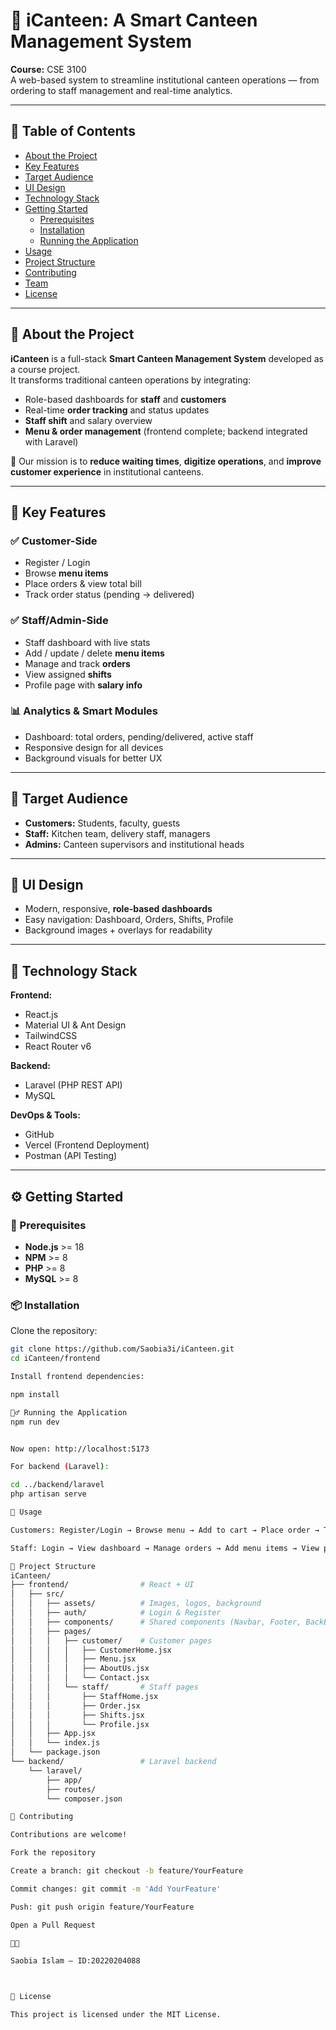 # 🍱 iCanteen: A Smart Canteen Management System

**Course:** CSE 3100  
A web-based system to streamline institutional canteen operations — from ordering to staff management and real-time analytics.

---

## 📖 Table of Contents
- [About the Project](#-about-the-project)
- [Key Features](#-key-features)
- [Target Audience](#-target-audience)
- [UI Design](#-ui-design)
- [Technology Stack](#-technology-stack)
- [Getting Started](#-getting-started)
  - [Prerequisites](#-prerequisites)
  - [Installation](#-installation)
  - [Running the Application](#-running-the-application)
- [Usage](#-usage)
- [Project Structure](#-project-structure)
- [Contributing](#-contributing)
- [Team](#-team)
- [License](#-license)

---

## 📌 About the Project
**iCanteen** is a full-stack **Smart Canteen Management System** developed as a course project.  
It transforms traditional canteen operations by integrating:

- Role-based dashboards for **staff** and **customers**  
- Real-time **order tracking** and status updates  
- **Staff shift** and salary overview  
- **Menu & order management** (frontend complete; backend integrated with Laravel)  

🎯 Our mission is to **reduce waiting times**, **digitize operations**, and **improve customer experience** in institutional canteens.

---

## 🚀 Key Features

### ✅ Customer-Side
- Register / Login  
- Browse **menu items**  
- Place orders & view total bill  
- Track order status (pending → delivered)

### ✅ Staff/Admin-Side
- Staff dashboard with live stats  
- Add / update / delete **menu items**  
- Manage and track **orders**  
- View assigned **shifts**  
- Profile page with **salary info**  

### 📊 Analytics & Smart Modules
- Dashboard: total orders, pending/delivered, active staff  
- Responsive design for all devices  
- Background visuals for better UX  

---

## 🎯 Target Audience
- **Customers:** Students, faculty, guests  
- **Staff:** Kitchen team, delivery staff, managers  
- **Admins:** Canteen supervisors and institutional heads  

---

## 🎨 UI Design
- Modern, responsive, **role-based dashboards**  
- Easy navigation: Dashboard, Orders, Shifts, Profile  
- Background images + overlays for readability  

---

## 🔗 Technology Stack
**Frontend:**
- React.js  
- Material UI & Ant Design  
- TailwindCSS  
- React Router v6  

**Backend:**
- Laravel (PHP REST API)  
- MySQL  

**DevOps & Tools:**
- GitHub  
- Vercel (Frontend Deployment)  
- Postman (API Testing)  

---

## ⚙️ Getting Started

### 🔧 Prerequisites
- **Node.js** >= 18  
- **NPM** >= 8  
- **PHP** >= 8  
- **MySQL** >= 8  

### 📦 Installation
Clone the repository:
```bash
git clone https://github.com/Saobia3i/iCanteen.git
cd iCanteen/frontend

Install frontend dependencies:

npm install

🏃‍♂️ Running the Application
npm run dev


Now open: http://localhost:5173

For backend (Laravel):

cd ../backend/laravel
php artisan serve

🧪 Usage

Customers: Register/Login → Browse menu → Add to cart → Place order → Track status

Staff: Login → View dashboard → Manage orders → Add menu items → View profile

📁 Project Structure
iCanteen/
├── frontend/                # React + UI
│   ├── src/
│   │   ├── assets/          # Images, logos, background
│   │   ├── auth/            # Login & Register
│   │   ├── components/      # Shared components (Navbar, Footer, BackButton)
│   │   ├── pages/
│   │   │   ├── customer/    # Customer pages
│   │   │   │   ├── CustomerHome.jsx
│   │   │   │   ├── Menu.jsx
│   │   │   │   ├── AboutUs.jsx
│   │   │   │   └── Contact.jsx
│   │   │   └── staff/       # Staff pages
│   │   │       ├── StaffHome.jsx
│   │   │       ├── Order.jsx
│   │   │       ├── Shifts.jsx
│   │   │       └── Profile.jsx
│   │   ├── App.jsx
│   │   └── index.js
│   └── package.json
└── backend/                 # Laravel backend
    └── laravel/
        ├── app/
        ├── routes/
        └── composer.json

🤝 Contributing

Contributions are welcome!

Fork the repository

Create a branch: git checkout -b feature/YourFeature

Commit changes: git commit -m 'Add YourFeature'

Push: git push origin feature/YourFeature

Open a Pull Request

👨‍💻

Saobia Islam — ID:20220204088



📝 License

This project is licensed under the MIT License.


